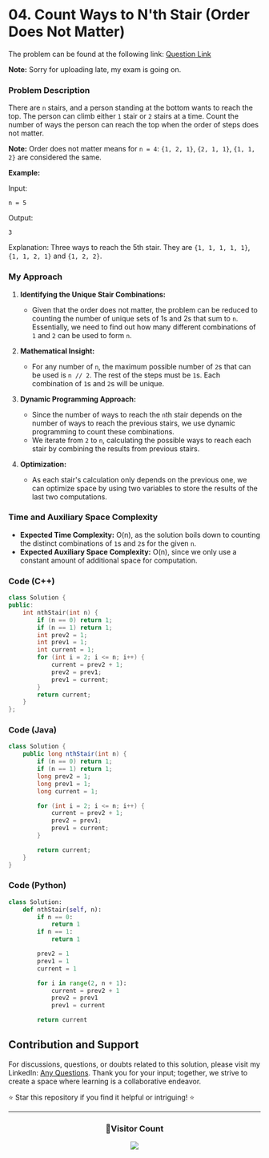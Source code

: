 # **04. Count Ways to N'th Stair (Order Does Not Matter)**

The problem can be found at the following link: [Question Link](https://www.geeksforgeeks.org/problems/count-ways-to-nth-stairorder-does-not-matter5639/1)

**Note:** Sorry for uploading late, my exam is going on.

### Problem Description

There are `n` stairs, and a person standing at the bottom wants to reach the top. The person can climb either `1` stair or `2` stairs at a time. Count the number of ways the person can reach the top when the order of steps does not matter.

**Note:** Order does not matter means for `n = 4`: `{1, 2, 1}`, `{2, 1, 1}`, `{1, 1, 2}` are considered the same.

**Example:**

Input:

```
n = 5
```

Output:

```
3
```

Explanation: Three ways to reach the 5th stair. They are `{1, 1, 1, 1, 1}`, `{1, 1, 2, 1}` and `{1, 2, 2}`.

### My Approach

1. **Identifying the Unique Stair Combinations:**

   - Given that the order does not matter, the problem can be reduced to counting the number of unique sets of 1s and 2s that sum to `n`. Essentially, we need to find out how many different combinations of `1` and `2` can be used to form `n`.

2. **Mathematical Insight:**

   - For any number of `n`, the maximum possible number of `2`s that can be used is `n // 2`. The rest of the steps must be `1`s. Each combination of `1`s and `2`s will be unique.

3. **Dynamic Programming Approach:**

   - Since the number of ways to reach the `n`th stair depends on the number of ways to reach the previous stairs, we use dynamic programming to count these combinations.
   - We iterate from `2` to `n`, calculating the possible ways to reach each stair by combining the results from previous stairs.

4. **Optimization:**
   - As each stair's calculation only depends on the previous one, we can optimize space by using two variables to store the results of the last two computations.

### Time and Auxiliary Space Complexity

- **Expected Time Complexity:** O(n), as the solution boils down to counting the distinct combinations of `1`s and `2`s for the given `n`.
- **Expected Auxiliary Space Complexity:** O(n), since we only use a constant amount of additional space for computation.

### Code (C++)

```cpp
class Solution {
public:
    int nthStair(int n) {
        if (n == 0) return 1;
        if (n == 1) return 1;
        int prev2 = 1;
        int prev1 = 1;
        int current = 1;
        for (int i = 2; i <= n; i++) {
            current = prev2 + 1;
            prev2 = prev1;
            prev1 = current;
        }
        return current;
    }
};
```

### Code (Java)

```java
class Solution {
    public long nthStair(int n) {
        if (n == 0) return 1;
        if (n == 1) return 1;
        long prev2 = 1;
        long prev1 = 1;
        long current = 1;

        for (int i = 2; i <= n; i++) {
            current = prev2 + 1;
            prev2 = prev1;
            prev1 = current;
        }

        return current;
    }
}
```

### Code (Python)

```python
class Solution:
    def nthStair(self, n):
        if n == 0:
            return 1
        if n == 1:
            return 1

        prev2 = 1
        prev1 = 1
        current = 1

        for i in range(2, n + 1):
            current = prev2 + 1
            prev2 = prev1
            prev1 = current

        return current
```

## Contribution and Support

For discussions, questions, or doubts related to this solution, please visit my LinkedIn: [Any Questions](https://www.linkedin.com/in/patel-hetkumar-sandipbhai-8b110525a/). Thank you for your input; together, we strive to create a space where learning is a collaborative endeavor.

⭐ Star this repository if you find it helpful or intriguing! ⭐

---

<div align=center>
  <h3><b>📍Visitor Count</b></h3>
</div>

<p align="center" >   
  <img src="https://visitor-badge.laobi.icu/badge?page_id=Hunterdii.GeeksforGeeks-POTD" />  
</p>
